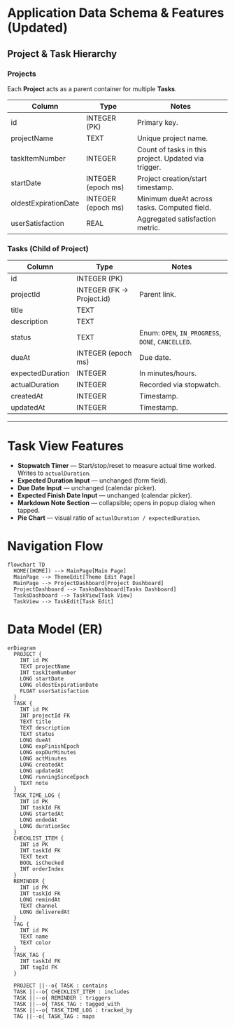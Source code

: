 # Application Data Schema & Features (Updated)

## Project & Task Hierarchy

### Projects
Each **Project** acts as a parent container for multiple **Tasks**.

| Column | Type | Notes |
|---|---|---|
| id | INTEGER (PK) | Primary key. |
| projectName | TEXT | Unique project name. |
| taskItemNumber | INTEGER | Count of tasks in this project. Updated via trigger. |
| startDate | INTEGER (epoch ms) | Project creation/start timestamp. |
| oldestExpirationDate | INTEGER (epoch ms) | Minimum dueAt across tasks. Computed field. |
| userSatisfaction | REAL | Aggregated satisfaction metric. |

### Tasks (Child of Project)
| Column | Type | Notes |
|---|---|---|
| id | INTEGER (PK) | |
| projectId | INTEGER (FK → Project.id) | Parent link. |
| title | TEXT | |
| description | TEXT | |
| status | TEXT | Enum: `OPEN`, `IN_PROGRESS`, `DONE`, `CANCELLED`. |
| dueAt | INTEGER (epoch ms) | Due date. |
| expectedDuration | INTEGER | In minutes/hours. |
| actualDuration | INTEGER | Recorded via stopwatch. |
| createdAt | INTEGER | Timestamp. |
| updatedAt | INTEGER | Timestamp. |

---

# Task View Features

- **Stopwatch Timer** — Start/stop/reset to measure actual time worked. Writes to `actualDuration`.
- **Expected Duration Input** — unchanged (form field).
- **Due Date Input** — unchanged (calendar picker).
- **Expected Finish Date Input** — unchanged (calendar picker).
- **Markdown Note Section** — collapsible; opens in popup dialog when tapped.
- **Pie Chart** — visual ratio of `actualDuration / expectedDuration`.


# Navigation Flow
```mermaid
flowchart TD
  HOME([HOME]) --> MainPage[Main Page]
  MainPage --> ThemeEdit[Theme Edit Page]
  MainPage --> ProjectDashboard[Project Dashboard]
  ProjectDashboard --> TasksDashboard[Tasks Dashboard]
  TasksDashboard --> TaskView[Task View]
  TaskView --> TaskEdit[Task Edit]
```

# Data Model (ER)
```mermaid
erDiagram
  PROJECT {
    INT id PK
    TEXT projectName
    INT taskItemNumber
    LONG startDate
    LONG oldestExpirationDate
    FLOAT userSatisfaction
  }
  TASK {
    INT id PK
    INT projectId FK
    TEXT title
    TEXT description
    TEXT status
    LONG dueAt
    LONG expFinishEpoch
    LONG expDurMinutes
    LONG actMinutes
    LONG createdAt
    LONG updatedAt
    LONG runningSinceEpoch
    TEXT note
  }
  TASK_TIME_LOG {
    INT id PK
    INT taskId FK
    LONG startedAt
    LONG endedAt
    LONG durationSec
  }
  CHECKLIST_ITEM {
    INT id PK
    INT taskId FK
    TEXT text
    BOOL isChecked
    INT orderIndex
  }
  REMINDER {
    INT id PK
    INT taskId FK
    LONG remindAt
    TEXT channel
    LONG deliveredAt
  }
  TAG {
    INT id PK
    TEXT name
    TEXT color
  }
  TASK_TAG {
    INT taskId FK
    INT tagId FK
  }

  PROJECT ||--o{ TASK : contains
  TASK ||--o{ CHECKLIST_ITEM : includes
  TASK ||--o{ REMINDER : triggers
  TASK ||--o{ TASK_TAG : tagged_with
  TASK ||--o{ TASK_TIME_LOG : tracked_by
  TAG ||--o{ TASK_TAG : maps
```



